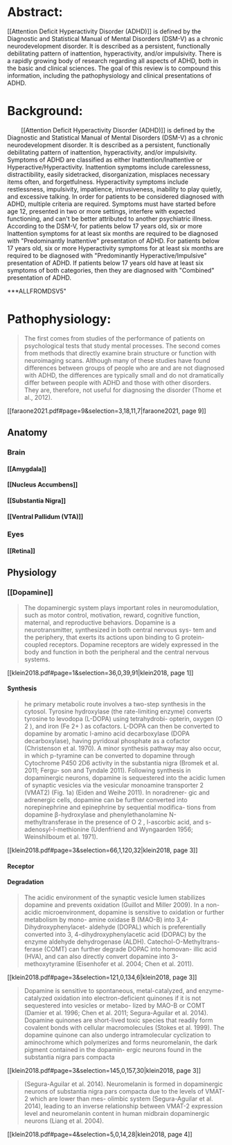 
# Abstract:
[[Attention Deficit Hyperactivity Disorder (ADHD)]] is defined by the Diagnostic and Statistical Manual of Mental Disorders (DSM-V) as a chronic neurodevelopment disorder. It is described as a persistent, functionally debilitating pattern of inattention, hyperactivity, and/or impulsivity. There is a rapidly growing body of research regarding all aspects of ADHD, both in the basic and clinical sciences. The goal of this review is to compound this information, including the pathophysiology and clinical presentations of ADHD.

# Background:
$\qquad$[[Attention Deficit Hyperactivity Disorder (ADHD)]] is defined by the Diagnostic and Statistical Manual of Mental Disorders (DSM-V) as a chronic neurodevelopment disorder. It is described as a persistent, functionally debilitating pattern of inattention, hyperactivity, and/or impulsivity. Symptoms of ADHD are classified as either Inattention/Inattentive or Hyperactive/Hyperactivity. Inattention symptoms include carelessness, distractibility, easily sidetracked, disorganization, misplaces necessary items often, and forgetfulness. Hyperactivity symptoms include restlessness, impulsivity, impatience, intrusiveness, inability to play quietly, and excessive talking. In order for patients to be considered diagnosed with ADHD, multiple criteria are required. Symptoms must have started before age 12, presented in two or more settings, interfere with expected functioning, and can't be better attributed to another psychiatric illness. According to the DSM-V, for patients below 17 years old, six or more Inattention symptoms for at least six months are required to be diagnosed with "Predominantly Inattentive" presentation of ADHD. For patients below 17 years old, six or more Hyperactivity symptoms for at least six months are required to be diagnosed with "Predominantly Hyperactive/Impulsive" presentation of ADHD. If patients below 17 years old have at least six symptoms of both categories, then they are diagnosed with "Combined" presentation of ADHD. 

***ALLFROMDSV5"

# Pathophysiology:
> The first comes from studies of the performance of patients on psychological tests that study mental processes. The second comes from methods that directly examine brain structure or function with neuroimaging scans. Although many of these studies have found differences between groups of people who are and are not diagnosed with ADHD, the differences are typically small and do not dramatically differ between people with ADHD and those with other disorders. They are, therefore, not useful for diagnosing the disorder (Thome et al., 2012). 

[[faraone2021.pdf#page=9&selection=3,18,11,7|faraone2021, page 9]]

## Anatomy
### Brain

#### [[Amygdala]]

#### [[Nucleus Accumbens]]

#### [[Substantia Nigra]]

#### [[Ventral Pallidum (VTA)]]

### Eyes
#### [[Retina]]

## Physiology

### [[Dopamine]]
> The dopaminergic system plays important roles in neuromodulation, such as motor control, motivation, reward, cognitive function, maternal, and reproductive behaviors. Dopamine is a neurotransmitter, synthesized in both central nervous sys- tem and the periphery, that exerts its actions upon binding to G protein-coupled receptors. Dopamine receptors are widely expressed in the body and function in both the peripheral and the central nervous systems. 

[[klein2018.pdf#page=1&selection=36,0,39,91|klein2018, page 1]]

#### Synthesis
> he primary metabolic route involves a two-step synthesis in the cytosol. Tyrosine hydroxylase (the rate-limiting enzyme) converts tyrosine to levodopa (L-DOPA) using tetrahydrobi- opterin, oxygen (O 2 ), and iron (Fe 2+ ) as cofactors. L-DOPA can then be converted to dopamine by aromatic l-amino acid decarboxylase (DOPA decarboxylase), having pyridoxal phosphate as a cofactor (Christenson et al. 1970). A minor synthesis pathway may also occur, in which p-tyramine can be converted to dopamine through Cytochrome P450 2D6 activity in the substantia nigra (Bromek et al. 2011; Fergu- son and Tyndale 2011). Following synthesis in dopaminergic neurons, dopamine is sequestered into the acidic lumen of synaptic vesicles via the vesicular monoamine transporter 2 (VMAT2) (Fig. 1a) (Eiden and Weihe 2011). In noradrener- gic and adrenergic cells, dopamine can be further converted into norepinephrine and epinephrine by sequential modifica- tions from dopamine β-hydroxylase and phenylethanolamine N-methyltransferase in the presence of O 2 , l-ascorbic acid, and s-adenosyl-l-methionine (Udenfriend and Wyngaarden 1956; Weinshilboum et al. 1971).

[[klein2018.pdf#page=3&selection=66,1,120,32|klein2018, page 3]]

#### Receptor


#### Degradation
> The acidic environment of the synaptic vesicle lumen stabilizes dopamine and prevents oxidation (Guillot and Miller 2009). In a non-acidic microenvironment, dopamine is sensitive to oxidation or further metabolism by mono- amine oxidase B (MAO-B) into 3,4-Dihydroxyphenylacet- aldehyde (DOPAL) which is preferentially converted into 3, 4-dihydroxyphenylacetic acid (DOPAC) by the enzyme aldehyde dehydrogenase (ALDH). Catechol-O-Methyltrans- ferase (COMT) can further degrade DOPAC into homovan- illic acid (HVA), and can also directly convert dopamine into 3-methoxytyramine (Eisenhofer et al. 2004; Chen et al. 2011).

[[klein2018.pdf#page=3&selection=121,0,134,6|klein2018, page 3]]

> Dopamine is sensitive to spontaneous, metal-catalyzed, and enzyme-catalyzed oxidation into electron-deficient quinones if it is not sequestered into vesicles or metabo- lized by MAO-B or COMT (Damier et al. 1996; Chen et al. 2011; Segura-Aguilar et al. 2014). Dopamine quinones are short-lived toxic species that readily form covalent bonds with cellular macromolecules (Stokes et al. 1999). The dopamine quinone can also undergo intramolecular cyclization to aminochrome which polymerizes and forms neuromelanin, the dark pigment contained in the dopamin- ergic neurons found in the substantia nigra pars compacta

[[klein2018.pdf#page=3&selection=145,0,157,30|klein2018, page 3]]

> (Segura-Aguilar et al. 2014). Neuromelanin is formed in dopaminergic neurons of substantia nigra pars compacta due to the levels of VMAT-2 which are lower than mes- olimbic system (Segura-Aguilar et al. 2014), leading to an inverse relationship between VMAT-2 expression level and neuromelanin content in human midbrain dopaminergic neurons (Liang et al. 2004).

[[klein2018.pdf#page=4&selection=5,0,14,28|klein2018, page 4]]

